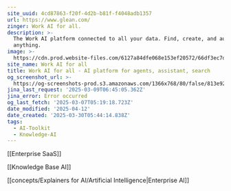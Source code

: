 ```yaml
---
site_uuid: 4cd87863-f20f-4d2b-b81f-f4048adb1357
url: https://www.glean.com/
zinger: Work AI for all.
description: >-
  The Work AI platform connected to all your data. Find, create, and automate
  anything.
image: >-
  https://cdn.prod.website-files.com/6127a84dfe068e153ef20572/66df3ec7d95ad78e65888721_Website%20preview%20card.webp
site_name: Work AI for all
title: Work AI for all - AI platform for agents, assistant, search
og_screenshot_url: >-
  https://og-screenshots-prod.s3.amazonaws.com/1366x768/80/false/813e921aa03baca49fc561766f4b3c788522f4c6b184c51c76d6ce09e4412b4b.jpeg
jina_last_request: '2025-03-09T06:45:05.362Z'
jina_error: Error occurred
og_last_fetch: '2025-03-07T05:19:18.723Z'
date_modified: '2025-04-12'
date_created: '2025-03-30T05:44:14.838Z'
tags:
  - AI-Toolkit
  - Knowledge-AI
---
```


































































[[Enterprise SaaS]]

[[Knowledge Base AI]]

[[concepts/Explainers for AI/Artificial Intelligence|Enterprise AI]]
